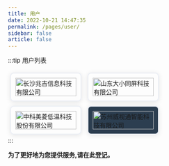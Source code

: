 ```yaml
---
title: 用户
date: 2022-10-21 14:47:35
permalink: /pages/user/
sidebar: false
article: false
---
```


<style>
  .link {
    width: 10em;
    flex:1;
    text-align: left;
    padding: 10px;
    border: 2px solid #EBEEF5;
    box-shadow: 0 2px 12px 0 rgb(0 0 0 / 10%);
    border-radius: 8px;
    margin: 5px;
    display: inline-block;
  }
  .link img {
    height: 3em;
    width: 100%;
    object-fit: contain;
  }
</style>

:::tip 用户列表
<div class="">
    <span class="link">
        <a href="http://www.gigainfo.com.cn/" target="_blank">
            <img :src="$withBase('/img/users/gigainfo.png')" class="no-zoom hover-alt" alt="长沙兆吉信息科技有限公司">
        </a>
    </span>
	<span class="link">
		<a href="https://www.daxiaotongping.com" target="_blank">
			<img :src="$withBase('/img/users/daxiaotongping.png')" class="no-zoom hover-alt" alt="山东大小同屏科技有限公司">
		</a>
	</span>
	<span class="link">
		<a href="http://www.zkmeiling.com" target="_blank">
			<img :src="$withBase('/img/users/zkmeiling.png')" class="no-zoom hover-alt" alt="中科美菱低温科技股份有限公司">
		</a>
	</span>
	<span class="link" style="background-color: #2c3e50;">
		<a href="http://preview.vsdeep.com/" target="_blank">
			<img :src="$withBase('/img/users/vsdeep.png')" class="no-zoom hover-alt" alt="苏州威视通智能科技有限公司">
		</a>
	</span>
</div>
:::


**为了更好地为您提供服务,请在此[登记](https://gitee.com/dromara/Jpom/issues/I5JOPA)。**


